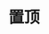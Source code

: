 ---
title: 置顶
description: 可能是些重要的文章罢
image:

# Badge style
style:
    background: "#EE2C2C"
    color: "#fff"
---